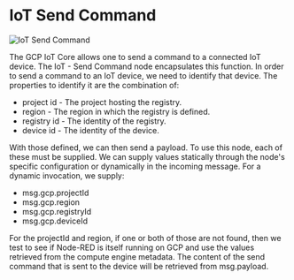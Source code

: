 # IoT Send Command

![IoT Send Command](images/iot-send-command.png)

The GCP IoT Core allows one to send a command to a connected IoT device.  The IoT - Send Command node encapsulates this function.  In order to send a command to an IoT device, we need to identify that device.  The properties to identify it are the combination of:

* project id - The project hosting the registry.
* region - The region in which the registry is defined.
* registry id - The identity of the registry.
* device id - The identity of the device.

With those defined, we can then send a payload.  To use this node, each of these must be supplied.  We can supply values statically through the node's specific configuration or dynamically in the incoming message.  For a dynamic invocation, we supply:

* msg.gcp.projectId
* msg.gcp.region
* msg.gcp.registryId
* msg.gcp.deviceId

For the projectId and region, if one or both of those are not found, then we test to see if Node-RED is itself running on GCP and use the values retrieved from the compute engine metadata.
The content of the send command that is sent to the device will be retrieved from msg.payload.
